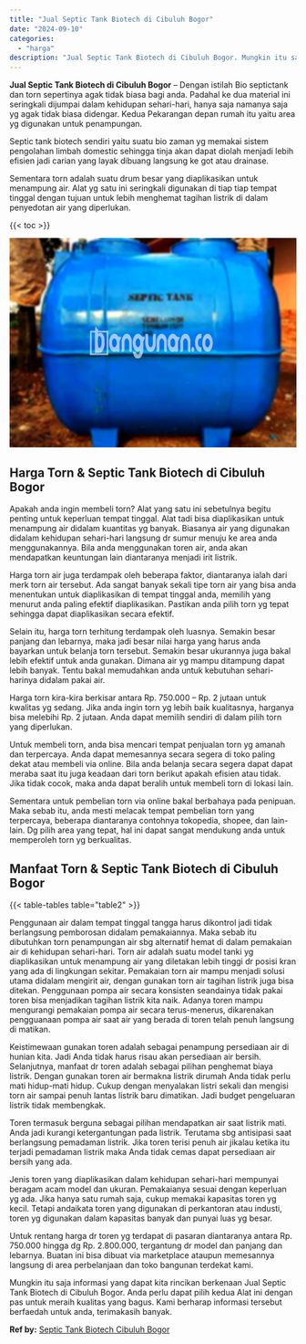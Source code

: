 ```yaml
---
title: "Jual Septic Tank Biotech di Cibuluh Bogor"
date: "2024-09-10"
categories: 
  - "harga"
description: "Jual Septic Tank Biotech di Cibuluh Bogor. Mungkin itu saja informasi yang dapat kita rincikan berkenaan Jual Septic Tank Biotech di Cibuluh Bogor. Anda perl..."
---
```


**Jual Septic Tank Biotech di Cibuluh Bogor** – Dengan istilah Bio septictank dan torn sepertinya agak tidak biasa bagi anda. Padahal ke dua material ini seringkali dijumpai dalam kehidupan sehari-hari, hanya saja namanya saja yg agak tidak biasa didengar. Kedua Pekarangan depan rumah itu yaitu area yg digunakan untuk penampungan.

Septic tank biotech sendiri yaitu suatu bio zaman yg memakai sistem pengolahan limbah domestic sehingga tinja akan dapat diolah menjadi lebih efisien jadi carian yang layak dibuang langsung ke got atau drainase.

Sementara torn adalah suatu drum besar yang diaplikasikan untuk menampung air. Alat yg satu ini seringkali digunakan di tiap tiap tempat tinggal dengan tujuan untuk lebih menghemat tagihan listrik di dalam penyedotan air yang diperlukan.

{{< toc >}}

![Jual Septic Tank Biotech di Cibuluh Bogor](/images/jual-bio-septictank-44.png)

## Harga Torn & Septic Tank Biotech di Cibuluh Bogor

Apakah anda ingin membeli torn? Alat yang satu ini sebetulnya begitu penting untuk keperluan tempat tinggal. Alat tadi bisa diaplikasikan untuk menampung air didalam kuantitas yg banyak. Biasanya air yang digunakan didalam kehidupan sehari-hari langsung dr sumur menuju ke area anda menggunakannya. Bila anda menggunakan toren air, anda akan mendapatkan keuntungan lain diantaranya menjadi irit listrik.

Harga torn air juga terdampak oleh beberapa faktor, diantaranya ialah dari merk torn air tersebut. Ada sangat banyak sekali tipe torn air yang bisa anda menentukan untuk diaplikasikan di tempat tinggal anda, memilih yang menurut anda paling efektif diaplikasikan. Pastikan anda pilih torn yg tepat sehingga dapat diaplikasikan secara efektif.

Selain itu, harga torn terhitung terdampak oleh luasnya. Semakin besar panjang dan lebarnya, maka jadi besar nilai harga yang harus anda bayarkan untuk belanja torn tersebut. Semakin besar ukurannya juga bakal lebih efektif untuk anda gunakan. Dimana air yg mampu ditampung dapat lebih banyak. Tentu bakal memudahkan anda untuk kebutuhan sehari-harinya didalam pakai air.

Harga torn kira-kira berkisar antara Rp. 750.000 – Rp. 2 jutaan untuk kwalitas yg sedang. Jika anda ingin torn yg lebih baik kualitasnya, harganya bisa melebihi Rp. 2 jutaan. Anda dapat memilih sendiri di dalam pilih torn yang diperlukan.

Untuk membeli torn, anda bisa mencari tempat penjualan torn yg amanah dan terpercaya. Anda dapat memesannya secara segera di toko paling dekat atau membeli via online. Bila anda belanja secara segera dapat dapat meraba saat itu juga keadaan dari torn berikut apakah efisien atau tidak. Jika tidak cocok, maka anda dapat beralih untuk membeli torn di lokasi lain.

Sementara untuk pembelian torn via online bakal berbahaya pada penipuan. Maka sebab itu, anda mesti melacak tempat pembelian torn yang terpercaya, beberapa diantaranya contohnya tokopedia, shopee, dan lain-lain. Dg pilih area yang tepat, hal ini dapat sangat mendukung anda untuk memperoleh torn yg berkualitas.

## Manfaat Torn & Septic Tank Biotech di Cibuluh Bogor

{{< table-tables table="table2" >}}

Penggunaan air dalam tempat tinggal tangga harus dikontrol jadi tidak berlangsung pemborosan didalam pemakaiannya. Maka sebab itu dibutuhkan torn penampungan air sbg alternatif hemat di dalam pemakaian air di kehidupan sehari-hari. Torn air adalah suatu model tanki yg diaplikasikan untuk menampung air yang diletakan lebih tinggi dr posisi kran yang ada di lingkungan sekitar. Pemakaian torn air mampu menjadi solusi utama didalam mengirit air, dengan gunakan torn air tagihan listrik juga bisa ditekan. Penggunaan pompa air secara konsisten seandainya tidak pakai toren bisa menjadikan tagihan listrik kita naik. Adanya toren mampu mengurangi pemakaian pompa air secara terus-menerus, dikarenakan pengguanaan pompa air saat air yang berada di toren telah penuh langsung di matikan.

Keistimewaan gunakan toren adalah sebagai penampung persediaan air di hunian kita. Jadi Anda tidak harus risau akan persediaan air bersih. Selanjutnya, manfaat dr toren adalah sebagai pilihan penghemat biaya listrik. Dengan gunakan toren air bermakna listrik dirumah Anda tidak perlu mati hidup-mati hidup. Cukup dengan menyalakan listri sekali dan mengisi torn air sampai penuh lantas listrik baru dimatikan. Jadi budget pengeluaran listrik tidak membengkak.

Toren termasuk berguna sebagai pilihan mendapatkan air saat listrik mati. Anda jadi kurangi ketergantungan pada listrik. Terutama sbg antisipasi saat berlangsung pemadaman listrik. Jika toren terisi penuh air jikalau ketika itu terjadi pemadaman listrik maka Anda tidak cemas dapat persediaan air bersih yang ada.

Jenis toren yang diaplikasikan dalam kehidupan sehari-hari mempunyai beragam acam model dan ukuran. Pemakaianya sesuai dengan keperluan yg ada. Jika hanya satu rumah saja, cukup memakai kapasitas toren yg kecil. Tetapi andaikata toren yang digunakan di perkantoran atau industi, toren yg digunakan dalam kapasitas banyak dan punyai luas yg besar.

Untuk rentang harga dr toren yg terdapat di pasaran diantaranya antara Rp. 750.000 hingga dg Rp. 2.800.000, tergantung dr model dan panjang dan lebarnya. Buatan ini bisa dibuat via marketplace ataupun memesannya langsung di area perbelanjaan dan toko bangunan terdekat kami.

Mungkin itu saja informasi yang dapat kita rincikan berkenaan Jual Septic Tank Biotech di Cibuluh Bogor. Anda perlu dapat pilih kedua Alat ini dengan pas untuk meraih kualitas yang bagus. Kami berharap informasi tersebut berfaedah untuk anda, terimakasih banyak.

**Ref by:** [Septic Tank Biotech Cibuluh Bogor](https://id.wikipedia.org/wiki/Septic)
